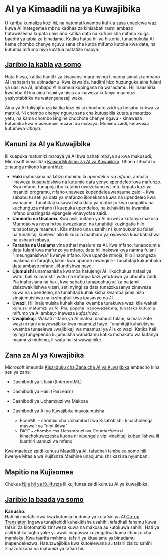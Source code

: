 <!--
CO_OP_TRANSLATOR_METADATA:
{
  "original_hash": "437c988596e751072e41a5aad3fcc5d9",
  "translation_date": "2025-08-25T20:47:57+00:00",
  "source_file": "lessons/7-Ethics/README.md",
  "language_code": "sw"
}
-->
# AI ya Kimaadili na ya Kuwajibika

U karibu kumaliza kozi hii, na natumai kwamba kufikia sasa unaelewa wazi kuwa AI inategemea mbinu kadhaa za kihisabati rasmi ambazo hutuwezesha kupata uhusiano katika data na kufundisha mifano kuiga baadhi ya tabia za binadamu. Katika hatua hii ya historia, tunachukulia AI kama chombo chenye nguvu sana cha kutoa mifumo kutoka kwa data, na kutumia mifumo hiyo kutatua matatizo mapya.

## [Jaribio la kabla ya somo](https://white-water-09ec41f0f.azurestaticapps.net/quiz/5/)

Hata hivyo, katika hadithi za kisayansi mara nyingi tunaona simulizi ambapo AI inahatarisha ubinadamu. Kwa kawaida, hadithi hizo huzunguka aina fulani ya uasi wa AI, ambapo AI huamua kupingana na wanadamu. Hii inaashiria kwamba AI ina aina fulani ya hisia au inaweza kufanya maamuzi yasiyotabirika na watengenezaji wake.

Aina ya AI tuliyojifunza katika kozi hii si chochote zaidi ya hesabu kubwa za matriki. Ni chombo chenye nguvu sana cha kutusaidia kutatua matatizo yetu, na kama chombo kingine chochote chenye nguvu - kinaweza kutumika kwa madhumuni mazuri au mabaya. Muhimu zaidi, kinaweza kutumiwa *vibaya*.

## Kanuni za AI ya Kuwajibika

Ili kuepuka matumizi mabaya ya AI kwa bahati mbaya au kwa makusudi, Microsoft inasisitiza [Kanuni Muhimu za AI ya Kuwajibika](https://www.microsoft.com/ai/responsible-ai?WT.mc_id=academic-77998-cacaste). Dhana zifuatazo zinaunga mkono kanuni hizi:

* **Haki** inahusiana na tatizo muhimu la *upendeleo wa mfano*, ambalo linaweza kusababishwa na kutumia data yenye upendeleo kwa mafunzo. Kwa mfano, tunapojaribu kutabiri uwezekano wa mtu kupata kazi ya msanidi programu, mfano unaweza kupendelea wanaume zaidi - kwa sababu tu seti ya data ya mafunzo ilionekana kuwa na upendeleo kwa wanaume. Tunahitaji kusawazisha data ya mafunzo kwa uangalifu na kuchunguza mfano ili kuepuka upendeleo, na kuhakikisha kwamba mfano unazingatia vipengele vinavyofaa zaidi.
* **Uaminifu na Usalama**. Kwa asili, mifano ya AI inaweza kufanya makosa. Mtandao wa neva hutoa uwezekano, na tunahitaji kuzingatia hilo tunapofanya maamuzi. Kila mfano una usahihi na kumbukumbu fulani, na tunahitaji kuelewa hilo ili kuzuia madhara yanayoweza kusababishwa na ushauri mbaya.
* **Faragha na Usalama** vina athari maalum za AI. Kwa mfano, tunapotumia data fulani kwa mafunzo ya mfano, data hii inakuwa kwa namna fulani "imeunganishwa" kwenye mfano. Kwa upande mmoja, hilo linaongeza usalama na faragha, lakini kwa upande mwingine - tunahitaji kukumbuka data ambayo mfano ulifundishwa nayo.
* **Ujumuishi** unamaanisha kwamba hatujengi AI ili kuchukua nafasi ya watu, bali kuimarisha watu na kufanya kazi yetu kuwa ya ubunifu zaidi. Pia inahusiana na haki, kwa sababu tunaposhughulika na jamii zisizowakilishwa vizuri, seti nyingi za data tunazokusanya zinaweza kuwa na upendeleo, na tunahitaji kuhakikisha kwamba jamii hizo zinajumuishwa na kushughulikiwa ipasavyo na AI.
* **Uwazi**. Hii inajumuisha kuhakikisha kwamba tunakuwa wazi kila wakati kuhusu matumizi ya AI. Pia, popote inapowezekana, tunataka kutumia mifumo ya AI ambayo inaweza *kufasiriwa*.
* **Uwajibikaji**. Wakati mifano ya AI inatoa maamuzi fulani, si mara zote wazi ni nani anayewajibika kwa maamuzi hayo. Tunahitaji kuhakikisha kwamba tunaelewa uwajibikaji wa maamuzi ya AI uko wapi. Katika hali nyingi tungependa kujumuisha wanadamu katika mchakato wa kufanya maamuzi muhimu, ili watu halisi wawajibike.

## Zana za AI ya Kuwajibika

Microsoft imeunda [Kisanduku cha Zana cha AI ya Kuwajibika](https://github.com/microsoft/responsible-ai-toolbox) ambacho kina seti ya zana:

* Dashibodi ya Ufasiri (InterpretML)
* Dashibodi ya Haki (FairLearn)
* Dashibodi ya Uchambuzi wa Makosa
* Dashibodi ya AI ya Kuwajibika inayojumuisha

   - EconML - chombo cha Uchambuzi wa Kisababishi, kinacholenga maswali ya "nini-ikiwa"
   - DiCE - chombo cha Uchambuzi wa Counterfactual kinachokuwezesha kuona ni vipengele vipi vinahitaji kubadilishwa ili kuathiri uamuzi wa mfano

Kwa maelezo zaidi kuhusu Maadili ya AI, tafadhali tembelea [somo hili](https://github.com/microsoft/ML-For-Beginners/tree/main/1-Introduction/3-fairness?WT.mc_id=academic-77998-cacaste) kwenye Mtaala wa Kujifunza Mashine unaojumuisha kazi za nyumbani.

## Mapitio na Kujisomea

Chukua [Njia hii ya Kujifunza](https://docs.microsoft.com/learn/modules/responsible-ai-principles/?WT.mc_id=academic-77998-cacaste) ili kujifunza zaidi kuhusu AI ya kuwajibika.

## [Jaribio la baada ya somo](https://white-water-09ec41f0f.azurestaticapps.net/quiz/6/)

**Kanusho**:  
Hati hii imetafsiriwa kwa kutumia huduma ya kutafsiri ya AI [Co-op Translator](https://github.com/Azure/co-op-translator). Ingawa tunajitahidi kuhakikisha usahihi, tafadhali fahamu kuwa tafsiri za kiotomatiki zinaweza kuwa na makosa au kutokuwa sahihi. Hati ya asili katika lugha yake ya awali inapaswa kuzingatiwa kama chanzo cha mamlaka. Kwa taarifa muhimu, tafsiri ya kitaalamu ya binadamu inapendekezwa. Hatutawajibika kwa kutoelewana au tafsiri zisizo sahihi zinazotokana na matumizi ya tafsiri hii.